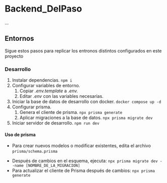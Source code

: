 # Backend_DelPaso

...

## Entornos

Sigue estos pasos para replicar los entronos distintos configurados en este proyecto

### Desarrollo

1. Instalar dependencias.
   `npm i`
2. Configurar variables de entorno.
   1. Copiar *.env.template* a *.env.*
   2. Editar *.env* con las variables necesarias.
3. Iniciar la base de datos de desarrollo con docker.
   `docker compose up -d`
4. Configurar prisma.
   1. Genera el cliente de prisma.
      `npx prisma generate`
   2. Aplicar migraciones a la base de datos.
      `npx prisma migrate dev`
5. Iniciar servidor de desarrollo.
   `npm run dev`

#### Uso de prisma

* Para crear nuevos modelos o modificar existentes, edita el archivo `prisma/schema.prisma`

- Después de cambios en el esquema, ejecuta:
  `npx prisma migrate dev --name [NOMBRE_DE_LA_MIGRACION]`
- Para actualizar el cliente de Prisma después de cambios:
  `npx prisma generate`
